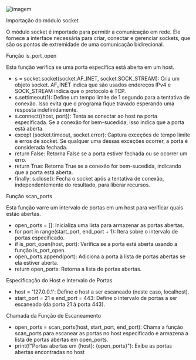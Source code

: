 ![imagem](https://imgur.com/qojDlMr)


Importação do módulo socket

O módulo socket é importado para permitir a comunicação em rede. Ele fornece a interface necessária para criar, conectar e gerenciar sockets, que são os pontos de extremidade de uma comunicação bidirecional.

Função is_port_open

Esta função verifica se uma porta específica está aberta em um host.

- s = socket.socket(socket.AF_INET, socket.SOCK_STREAM): Cria um objeto socket. AF_INET indica que são usados endereços IPv4 e SOCK_STREAM indica que o protocolo é TCP.
- s.settimeout(1): Define um tempo limite de 1 segundo para a tentativa de conexão. Isso evita que o programa fique travado esperando uma resposta indefinidamente.
- s.connect((host, port)): Tenta se conectar ao host na porta especificada. Se a conexão for bem-sucedida, isso indica que a porta está aberta.
- except (socket.timeout, socket.error): Captura exceções de tempo limite e erros de socket. Se qualquer uma dessas exceções ocorrer, a porta é considerada fechada.
- return False: Retorna False se a porta estiver fechada ou se ocorrer um erro.
- return True: Retorna True se a conexão for bem-sucedida, indicando que a porta está aberta.
- finally: s.close(): Fecha o socket após a tentativa de conexão, independentemente do resultado, para liberar recursos.

Função scan_ports

Esta função varre um intervalo de portas em um host para verificar quais estão abertas.

- open_ports = []: Inicializa uma lista para armazenar as portas abertas.
- for port in range(start_port, end_port + 1): Itera sobre o intervalo de portas especificado.
- if is_port_open(host, port): Verifica se a porta está aberta usando a função is_port_open.
- open_ports.append(port): Adiciona a porta à lista de portas abertas se ela estiver aberta.
- return open_ports: Retorna a lista de portas abertas.

Especificação do Host e Intervalo de Portas

- host = '127.0.0.1': Define o host a ser escaneado (neste caso, localhost).
- start_port = 21 e end_port = 443: Define o intervalo de portas a ser escaneado (da porta 21 à porta 443).

Chamada da Função de Escaneamento

- open_ports = scan_ports(host, start_port, end_port): Chama a função scan_ports para escanear as portas no host especificado e armazena a lista de portas abertas em open_ports.
- print(f"Portas abertas em {host}: {open_ports}"): Exibe as portas abertas encontradas no host
